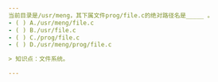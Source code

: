 ```yaml
---
当前目录是/usr/meng，其下属文件prog/file.c的绝对路径名是_____ 。
- ( ) A./usr/meng/file.c 
- ( ) B./usr/file.c 
- ( ) C./prog/file.c 
- ( ) D./usr/meng/prog/file.c

> 知识点：文件系统。

---
```

